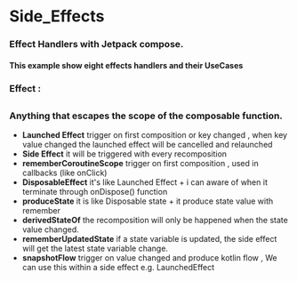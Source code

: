 # Side_Effects
<h3>Effect Handlers with Jetpack compose.</h3>
<h4>This example show eight effects handlers and their UseCases</h4>
<h3> Effect : <h2> 
<h3> Anything that escapes the scope of the composable function. </h3>

- **Launched Effect** trigger on first composition or key changed , when key value changed the launched effect will be cancelled and relaunched
- **Side Effect** it will be triggered with every recomposition
- **rememberCoroutineScope** trigger on first composition , used in callbacks (like onClick)
- **DisposableEffect** it's like Launched Effect + i can aware of when it terminate through onDispose() function
- **produceState** it is like Disposable state  + it produce state value with remember
- **derivedStateOf**  the recomposition will only be happened when the state value changed.
- **rememberUpdatedState**  if a state variable is updated, the side effect will get the latest state variable change.
- **snapshotFlow** trigger on value changed and produce kotlin flow , We can use this within a side effect e.g. LaunchedEffect
